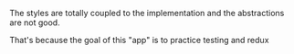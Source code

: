 The styles are totally coupled to the implementation and the abstractions are not good.

That's because the goal of this "app" is to practice testing and redux

